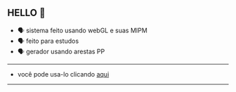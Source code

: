 ## HELLO 👤 
- 🗣 sistema feito usando webGL e suas MIPM
- 🗣 feito para estudos
- 🗣 gerador usando arestas PP
--------------
- você pode usa-lo clicando [aqui](https://daviodev.github.io/lines-cube/)
- ----------
